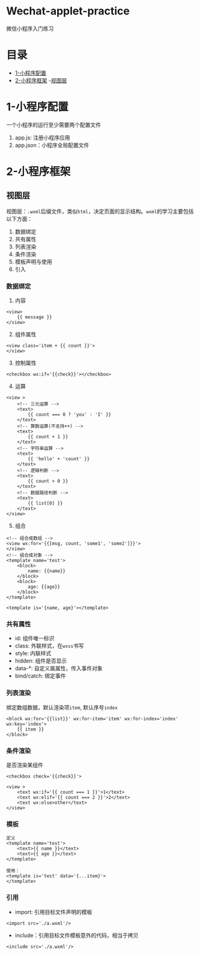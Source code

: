 # Wechat-applet-practice
微信小程序入门练习

# 目录
- [1-小程序配置](#1-小程序配置)
- [2-小程序框架](#2-小程序框架) 
  -[视图层](#视图层)

 

# 1-小程序配置
一个小程序的运行至少需要两个配置文件
1. app.js: 注册小程序应用
2. app.json：小程序全局配置文件



# 2-小程序框架

## 视图层
视图层：`.wxml`后缀文件，类似`html`，决定页面的显示结构。`wxml`的学习主要包括以下方面：
1. 数据绑定
2. 共有属性
3. 列表渲染
4. 条件渲染
5. 模板声明与使用
6. 引入



### 数据绑定
1. 内容
```
<view>
    {{ message }}
</view>
```

2. 组件属性
```
<view class='item + {{ count }}'>
</view>
```

3. 控制属性
```
<checkbox wx:if='{{check}}'></checkbox>
```

4. 运算
```
<view >
    <!-- 三元运算 -->
    <text>
        {{ count === 0 ? 'you' : 'I' }}
    </text>
    <!-- 算数运算(不支持++) -->
    <text>
        {{ count + 1 }}
    </text>
    <!-- 字符串运算 -->
    <text>
        {{ 'hello' + 'count' }}
    </text>
    <!-- 逻辑判断 -->
    <text>
        {{ count > 0 }}
    </text>
    <!-- 数据路径判断 -->
    <text>
        {{ list[0] }}
    </text>
</view>
```

5. 组合
```
<!-- 组合成数组 -->
<view wx:for='{{[msg, count, 'some1', 'some2']}}'>
</view>
<!-- 组合成对象 -->
<template name='test'>
    <block>
        name: {{name}}
    </block>
    <block>
        age: {{age}}
    </block>
</template>

<template is='{name, age}'></template>
```


### 共有属性
- id: 组件唯一标识
- class: 外联样式，在`wxss`书写
- style: 内联样式
- hidden: 组件是否显示
- data-*: 自定义属属性，传入事件对象
- bind/catch: 绑定事件


### 列表渲染
绑定数组数据，默认渲染项`item`, 默认序号`index`
```
<block wx:for='{{list}}' wx:for-item='item' wx:for-index='index' wx:key='index'>
    {{ item }}
</block>
```


### 条件渲染
是否渲染某组件
```
<checkbox check='{{check}}'>

<view >
    <text wx:if='{{ count === 1 }}'>1</text>
    <text wx:elif='{{ count === 2 }}'>2</text>
    <text wx:else>other</text>
</view>

```

### 模板
```
定义
<template name='test'>
    <text>{{ name }}</text>
    <text>{{ age }}</text>
</template>

使用：
<template is='test' data='{...item}'>
</template>
```

### 引用
- import: 引用目标文件声明的模板
```
<import src='./a.wxml'/>
```

- include：引用目标文件模板意外的代码，相当于拷贝
```
<include src='./a.wxml'/>
```

